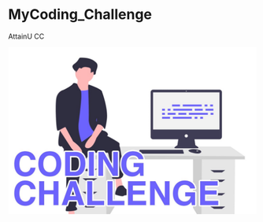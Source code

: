 # MyCoding_Challenge
AttainU CC


<div align="center">
    <a href="code-challenges-by-topic"><img src="assets/my.jpg" alt="banner" /></a>
</div>
